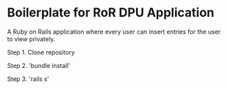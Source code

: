# Boilerplate for RoR DPU Application

A Ruby on Rails application where every user can insert entries for the user to view privately.

Step 1.
Clone repository

Step 2.
'bundle install'

Step 3.
'rails s'



